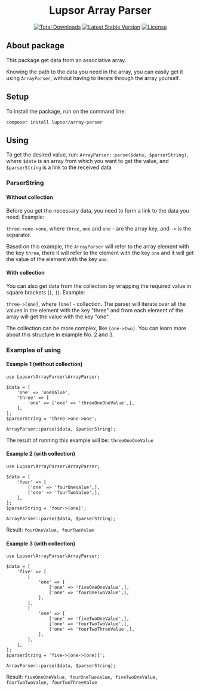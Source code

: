 <h1 align="center">Lupsor Array Parser</h1>

<p align="center">
<a href="https://packagist.org/packages/lupsor/array-parser"><img src="https://img.shields.io/packagist/dt/lupsor/array-parser" alt="Total Downloads"></a>
<a href="https://packagist.org/packages/lupsor/array-parser"><img src="https://img.shields.io/packagist/v/lupsor/array-parser" alt="Latest Stable Version"></a>
<a href="https://packagist.org/packages/lupsor/array-parser"><img src="https://img.shields.io/packagist/l/lupsor/array-parser" alt="License"></a>
</p>

## About package

This package get data from an associative array.

Knowing the path to the data you need in the array, you can easily get it using `ArrayParser`, without having to iterate through the array yourself.

## Setup

To install the package, run on the command line:
```
composer install lupsor/array-parser
```

## Using

To get the desired value, run:
`ArrayParser::parse($data, $parserString)`, where `$date` is an array from which you want to get the value, and `$parserString` is a link to the received data

### ParserString
#### Without collection

Before you get the necessary data, you need to form a link to the data you need. Example: 

`three->one->one`, where `three`, `one` and `one` - are the array key, and `->` is the separator.

Based on this example, the `ArrayParser` will refer to the array element with the key `three`, there it will refer to the element with the key `one` and it will get the value of the element with the key `one`.

#### With collection

You can also get data from the collection by wrapping the required value in square brackets (`[`, `]`). Example:

`three->[one]`, where `[one]` - collection. The parser will iterate over all the values in the element with the key "three" and from each element of the array will get the value with the key "one".

The collection can be more complex, like `[one->two]`. You can learn more about this structure in example No. 2 and 3.

### Examples of using

#### Example 1 (without collection)
```phpt
use Lupsor\ArrayParser\ArrayParser;

$data = [
    'one' => 'oneValue',
    'three' => [
        'one' => ['one' => 'threeOneOneValue',],
    ],
];
$parserString = 'three->one->one';

ArrayParser::parse($data, $parserString);
```
The result of running this example will be: ``threeOneOneValue``

#### Example 2 (with collection)
```phpt
use Lupsor\ArrayParser\ArrayParser;

$data = [
    'four' => [
        ['one' => 'fourOneValue',],
        ['one' => 'fourTwoValue',],
    ],
];
$parserString = 'four->[one]';

ArrayParser::parse($data, $parserString);
```
Result: `fourOneValue, fourTwoValue`

#### Example 3 (with collection)
```phpt
use Lupsor\ArrayParser\ArrayParser;

$data = [
    'five' => [
        [
            'one' => [
                ['one' => 'fiveOneOneValue',],
                ['one' => 'fourOneTwoValue',],
            ],
        ],
        [
            'one' => [
                ['one' => 'fiveTwoOneValue',],
                ['one' => 'fourTwoTwoValue',],
                ['one' => 'fourTwoThreeValue',],
            ],
        ],
    ],
];
$parserString = 'five->[one->[one]]';

ArrayParser::parse($data, $parserString);
```
Result: `fiveOneOneValue, fourOneTwoValue, fiveTwoOneValue, fourTwoTwoValue, fourTwoThreeValue`
